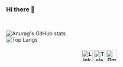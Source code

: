 ### Hi there 👋

<br>

![Anurag's GitHub stats](https://github-readme-stats.vercel.app/api?username=aquilesrodrigues&hide=contribs&theme=dracula&show_icons=true&hide_title=true) <br>
![Top Langs](https://github-readme-stats.vercel.app/api/top-langs/?username=aquilesrodrigues&theme=dracula&layout=compact&hide_title=true)





<h4 align="center"> 

<a href="https://www.linkedin.com/in/aquiles-rodrigues-1715b668/" rel="nofollow"><img src="https://image.flaticon.com/icons/png/512/355/355994.png" width="30px" alt="Linkedin Badge" data-canonical-src="https://image.flaticon.com/icons/png/512/185/185964.png?style=flat-square&amp;logo=Linkedin&amp;logoColor=white&amp;link=https://www.linkedin.com/in/aquiles-rodrigues-1715b668/" style="max-width:10%"></a>
<a href="https://t.me/aquilesrodrigues" rel="nofollow">
 <a href="https://t.me/aquilesrodrigues" rel="nofollow"><img src="https://image.flaticon.com/icons/png/512/355/355977.png" width="30px" alt="Telegram Badge" data-canonical-src="https://img.shields.io/badge/-Telegram-1ca0f1?style=flat-square&amp;labelColor=1ca0f1&amp;logo=telegram&amp;logoColor=white&amp;link=https://t.me/aquilesrodrigues" style="max-width:100%;"></a>
<a href="mailto:victorfarias.new@gmail.com"><img src="https://image.flaticon.com/icons/png/512/355/355992.png" width="30px" alt="Gmail Badge" data-canonical-src="https://img.shields.io/badge/-Gmail-c14438?style=flat-square&amp;logo=Gmail&amp;logoColor=white&amp;link=mailto:cyberfazer@gmail.com" style="max-width:100%;"></a></p>
<!--
**aquilesrodrigues/AquilesRodrigues** 

Here are some ideas to get you started:

- 🔭 I’m currently working on ...

- 🌱 I’m currently learning ...

- 👯 I’m looking to collaborate on ...

- 🤔 I’m looking for help with ...

- 💬 Ask me about ...

- 📫 How to reach me: ...

- 😄 Pronouns: ...

- ⚡ Fun fact: ...

- ✨

  -->
